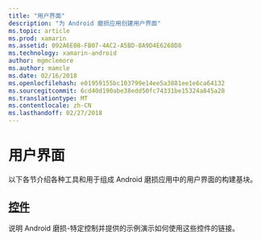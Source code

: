 ```yaml
---
title: "用户界面"
description: "为 Android 磨损应用创建用户界面"
ms.topic: article
ms.prod: xamarin
ms.assetid: 092A6E08-FB07-4AC2-A5BD-8A9D4E6268D8
ms.technology: xamarin-android
author: mgmclemore
ms.author: mamcle
ms.date: 02/16/2018
ms.openlocfilehash: e01959155bc103799e14ee5a3881ee1e6ca64132
ms.sourcegitcommit: 6cd40d190abe38edd50fc74331be15324a845a28
ms.translationtype: MT
ms.contentlocale: zh-CN
ms.lasthandoff: 02/27/2018
---
```

# <a name="user-interface"></a>用户界面

以下各节介绍各种工具和用于组成 Android 磨损应用中的用户界面的构建基块。
 
##  <a name="controlsandroidwearuser-interfacecontrolsindexmd"></a>[控件](~/android/wear/user-interface/controls/index.md)

说明 Android 磨损-特定控制并提供的示例演示如何使用这些控件的链接。
